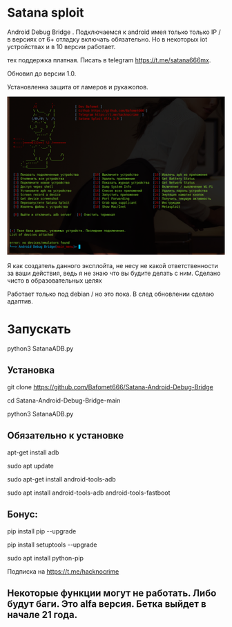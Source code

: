 # Satana sploit
  Android Debug Bridge . Подключаемся к android имея только только IP / в версиях от 6+ отладку включать обязательно. Но в некоторых iot устройствах и в 10 версии работает.

тех поддержка платная. Писать в telegram https://t.me/satana666mx.

Обновил до версии 1.0.

Установленна защита от ламеров и рукажопов.
  
 ![alt tag](https://github.com/Bafomet666/screen/blob/main/update.png)​

 Я как создатель данного эксплойта, не несу не какой ответственности за ваши действия, ведь я не знаю что вы будите делать с ним. Сделано чисто в образовательных целях

Работает только под debian / но это пока. В след обновлении сделаю адаптив.
   
# Запускать
 
  python3 SatanaADB.py
 
## Установка
  
  git clone https://github.com/Bafomet666/Satana-Android-Debug-Bridge

  cd Satana-Android-Debug-Bridge-main

  python3 SatanaADB.py

## Обязательно к установке

  apt-get install adb

  sudo apt update

  sudo apt-get install android-tools-adb

  sudo apt install android-tools-adb android-tools-fastboot

## Бонус:

  pip install pip --upgrade

  pip install setuptools --upgrade

  sudo apt install python-pip

  Подписка на https://t.me/hacknocrime

## Некоторые функции могут не работать. Либо будут баги. Это alfa версия. Бетка выйдет в начале 21 года.
